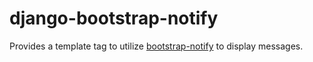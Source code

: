 # django-bootstrap-notify

Provides a template tag to utilize [bootstrap-notify](http://bootstrap-notify.remabledesigns.com/) to display messages.
